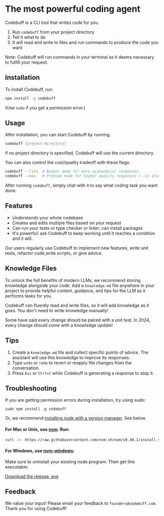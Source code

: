 # The most powerful coding agent

Codebuff is a CLI tool that writes code for you.

1. Run `codebuff` from your project directory
2. Tell it what to do
3. It will read and write to files and run commands to produce the code you want

Note: Codebuff will run commands in your terminal as it deems necessary to fulfill your request.

## Installation

To install Codebuff, run:

```bash
npm install -g codebuff
```

(Use `sudo` if you get a permission error.)

## Usage

After installation, you can start Codebuff by running:

```bash
codebuff [project-directory]
```

If no project directory is specified, Codebuff will use the current directory.

You can also control the cost/quality tradeoff with these flags:

```bash
codebuff --lite  # Budget mode for more econonmical responses
codebuff --max   # Premium mode for higher quality responses (--o1 also works)
```

After running `codebuff`, simply chat with it to say what coding task you want done.

## Features

- Understands your whole codebase
- Creates and edits multiple files based on your request
- Can run your tests or type checker or linter; can install packages
- It's powerful: ask Codebuff to keep working until it reaches a condition and it will.

Our users regularly use Codebuff to implement new features, write unit tests, refactor code,write scripts, or give advice.

## Knowledge Files

To unlock the full benefits of modern LLMs, we recommend storing knowledge alongside your code. Add a `knowledge.md` file anywhere in your project to provide helpful context, guidance, and tips for the LLM as it performs tasks for you.

Codebuff can fluently read and write files, so it will add knowledge as it goes. You don't need to write knowledge manually!

Some have said every change should be paired with a unit test. In 2024, every change should come with a knowledge update!

## Tips

1. Create a `knowledge.md` file and collect specific points of advice. The assistant will use this knowledge to improve its responses.
2. Type `undo` or `redo` to revert or reapply file changes from the conversation.
3. Press `Esc` or `Ctrl+C` while Codebuff is generating a response to stop it.

## Troubleshooting

If you are getting permission errors during installation, try using sudo:

```
sudo npm install -g codebuff
```

Or, we recommend [installing node with a version manager](https://docs.npmjs.com/downloading-and-installing-node-js-and-npm). See below.

#### For Mac or Unix, use [nvm](https://docs.npmjs.com/downloading-and-installing-node-js-and-npm). Run:

```bash
curl -o- https://raw.githubusercontent.com/nvm-sh/nvm/v0.40.1/install.sh | bash
```

#### For Windows, use [nvm-windows](https://github.com/coreybutler/nvm-windows):

Make sure to uninstall your existing node program. Then get this executable:

[Download the release .exe](https://github.com/coreybutler/nvm-windows/releases)

## Feedback

We value your input! Please email your feedback to `founders@codebuff.com`. Thank you for using Codebuff!
